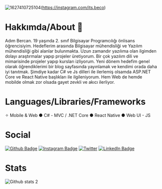 ![1627410725104](https://user-images.githubusercontent.com/69484325/194364451-7f5c3d11-5781-42cc-b820-79dbbc7d9f48.jpg)(https://instagram.com/its.beco)

# Hakkımda/About 👋

Adım Bercan. 19 yaşında 2. sınıf Bilgisayar Programcılığı önlisans öğrencisiyim. Hedeflerim arasında Bilgisayar mühendisliği ve Yazılım mühendisliği gibi alanlar bulunmakta. Uzun zamandır yazılıma olan ilgimden dolayı araştırmalar yapıp projeler üretiyorum. Bir çok yazılım dili ve mimarisinde projeler yapıp kursları izliyorum. Yeni dönem hedefim genel olarak öğrendiklerimi bir blog sayfasında yayınlamak ve kendimi orada daha iyi tanıtmak. Şimdiye kadar C# ve Js dilleri ile ilerlemiş olsamda ASP.NET Core ve React Native başlıkları ile ilgileniyorum. Hem Web de hemde mobilde olmak zor olsada gayet zevkli ve akıcı ilerliyor.

# Languages/Libraries/Frameworks 

✧ Mobile & Web ● C# - MVC / .NET Core ● React Native ● Web UI - JS

# Social

[![Github Badge](https://img.shields.io/badge/-Github-000?style=flat-quare&labelColor=000&logo=Github&logoColor=white&link=link)](https://github.com/Bercanca4) 
[![Instagram Badge](https://img.shields.io/badge/-Instagram-C13584?style=flat-quare&labelColor=C13584&logo=instagram&logoColor=white&link=link)](https://www.instagram.com/its.beco/) 
[![Twitter](https://img.shields.io/twitter/url/https/twitter.com/becografi.svg?style=social&label=Follow%20%40becografi)](https://twitter.com/becografi)
[![LinkedIn Badge](https://img.shields.io/badge/LinkedIn-0077B5?style=for-the-badge&logo=linkedin&logoColor=white&link=link)]([https://github.com/Bercanca4](https://www.linkedin.com/in/bercan-%C3%A7al%C4%B1-a7490b218/))

# Stats

![Github stats 2](https://github-readme-stats.vercel.app/api?username=bercanca4&show_icons=true&theme=radical)


